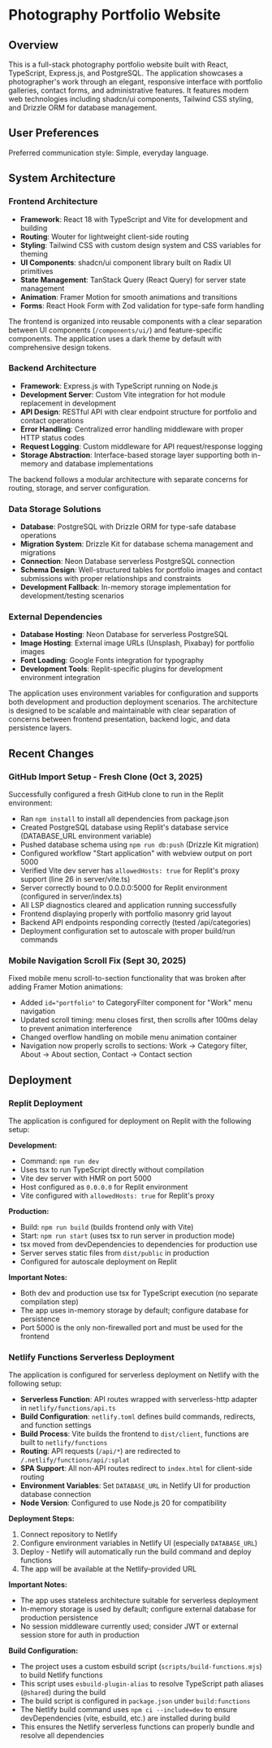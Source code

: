 # Photography Portfolio Website

## Overview

This is a full-stack photography portfolio website built with React, TypeScript, Express.js, and PostgreSQL. The application showcases a photographer's work through an elegant, responsive interface with portfolio galleries, contact forms, and administrative features. It features modern web technologies including shadcn/ui components, Tailwind CSS styling, and Drizzle ORM for database management.

## User Preferences

Preferred communication style: Simple, everyday language.

## System Architecture

### Frontend Architecture
- **Framework**: React 18 with TypeScript and Vite for development and building
- **Routing**: Wouter for lightweight client-side routing
- **Styling**: Tailwind CSS with custom design system and CSS variables for theming
- **UI Components**: shadcn/ui component library built on Radix UI primitives
- **State Management**: TanStack Query (React Query) for server state management
- **Animation**: Framer Motion for smooth animations and transitions
- **Forms**: React Hook Form with Zod validation for type-safe form handling

The frontend is organized into reusable components with a clear separation between UI components (`/components/ui/`) and feature-specific components. The application uses a dark theme by default with comprehensive design tokens.

### Backend Architecture
- **Framework**: Express.js with TypeScript running on Node.js
- **Development Server**: Custom Vite integration for hot module replacement in development
- **API Design**: RESTful API with clear endpoint structure for portfolio and contact operations
- **Error Handling**: Centralized error handling middleware with proper HTTP status codes
- **Request Logging**: Custom middleware for API request/response logging
- **Storage Abstraction**: Interface-based storage layer supporting both in-memory and database implementations

The backend follows a modular architecture with separate concerns for routing, storage, and server configuration.

### Data Storage Solutions
- **Database**: PostgreSQL with Drizzle ORM for type-safe database operations
- **Migration System**: Drizzle Kit for database schema management and migrations
- **Connection**: Neon Database serverless PostgreSQL connection
- **Schema Design**: Well-structured tables for portfolio images and contact submissions with proper relationships and constraints
- **Development Fallback**: In-memory storage implementation for development/testing scenarios

### External Dependencies
- **Database Hosting**: Neon Database for serverless PostgreSQL
- **Image Hosting**: External image URLs (Unsplash, Pixabay) for portfolio images
- **Font Loading**: Google Fonts integration for typography
- **Development Tools**: Replit-specific plugins for development environment integration

The application uses environment variables for configuration and supports both development and production deployment scenarios. The architecture is designed to be scalable and maintainable with clear separation of concerns between frontend presentation, backend logic, and data persistence layers.

## Recent Changes

### GitHub Import Setup - Fresh Clone (Oct 3, 2025)
Successfully configured a fresh GitHub clone to run in the Replit environment:
- Ran `npm install` to install all dependencies from package.json
- Created PostgreSQL database using Replit's database service (DATABASE_URL environment variable)
- Pushed database schema using `npm run db:push` (Drizzle Kit migration)
- Configured workflow "Start application" with webview output on port 5000
- Verified Vite dev server has `allowedHosts: true` for Replit's proxy support (line 26 in server/vite.ts)
- Server correctly bound to 0.0.0.0:5000 for Replit environment (configured in server/index.ts)
- All LSP diagnostics cleared and application running successfully
- Frontend displaying properly with portfolio masonry grid layout
- Backend API endpoints responding correctly (tested /api/categories)
- Deployment configuration set to autoscale with proper build/run commands

### Mobile Navigation Scroll Fix (Sept 30, 2025)
Fixed mobile menu scroll-to-section functionality that was broken after adding Framer Motion animations:
- Added `id="portfolio"` to CategoryFilter component for "Work" menu navigation
- Updated scroll timing: menu closes first, then scrolls after 100ms delay to prevent animation interference
- Changed overflow handling on mobile menu animation container
- Navigation now properly scrolls to sections: Work → Category filter, About → About section, Contact → Contact section

## Deployment

### Replit Deployment
The application is configured for deployment on Replit with the following setup:

**Development:**
- Command: `npm run dev`
- Uses tsx to run TypeScript directly without compilation
- Vite dev server with HMR on port 5000
- Host configured as `0.0.0.0` for Replit environment
- Vite configured with `allowedHosts: true` for Replit's proxy

**Production:**
- Build: `npm run build` (builds frontend only with Vite)
- Start: `npm run start` (uses tsx to run server in production mode)
- tsx moved from devDependencies to dependencies for production use
- Server serves static files from `dist/public` in production
- Configured for autoscale deployment on Replit

**Important Notes:**
- Both dev and production use tsx for TypeScript execution (no separate compilation step)
- The app uses in-memory storage by default; configure database for persistence
- Port 5000 is the only non-firewalled port and must be used for the frontend

### Netlify Functions Serverless Deployment
The application is configured for serverless deployment on Netlify with the following setup:

- **Serverless Function**: API routes wrapped with serverless-http adapter in `netlify/functions/api.ts`
- **Build Configuration**: `netlify.toml` defines build commands, redirects, and function settings
- **Build Process**: Vite builds the frontend to `dist/client`, functions are built to `netlify/functions`
- **Routing**: API requests (`/api/*`) are redirected to `/.netlify/functions/api/:splat`
- **SPA Support**: All non-API routes redirect to `index.html` for client-side routing
- **Environment Variables**: Set `DATABASE_URL` in Netlify UI for production database connection
- **Node Version**: Configured to use Node.js 20 for compatibility

**Deployment Steps:**
1. Connect repository to Netlify
2. Configure environment variables in Netlify UI (especially `DATABASE_URL`)
3. Deploy - Netlify will automatically run the build command and deploy functions
4. The app will be available at the Netlify-provided URL

**Important Notes:**
- The app uses stateless architecture suitable for serverless deployment
- In-memory storage is used by default; configure external database for production persistence
- No session middleware currently used; consider JWT or external session store for auth in production

**Build Configuration:**
- The project uses a custom esbuild script (`scripts/build-functions.mjs`) to build Netlify functions
- This script uses `esbuild-plugin-alias` to resolve TypeScript path aliases (`@shared`) during the build
- The build script is configured in `package.json` under `build:functions`
- The Netlify build command uses `npm ci --include=dev` to ensure devDependencies (vite, esbuild, etc.) are installed during build
- This ensures the Netlify serverless functions can properly bundle and resolve all dependencies